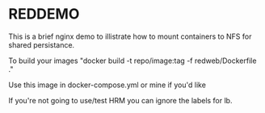 # REDDEMO
This is a brief nginx demo to illistrate how to mount containers to NFS for shared persistance.

To build your images "docker build -t repo/image:tag -f redweb/Dockerfile ."

Use this image in docker-compose.yml or mine if you'd like

If you're not going to use/test HRM you can ignore the labels for lb.

